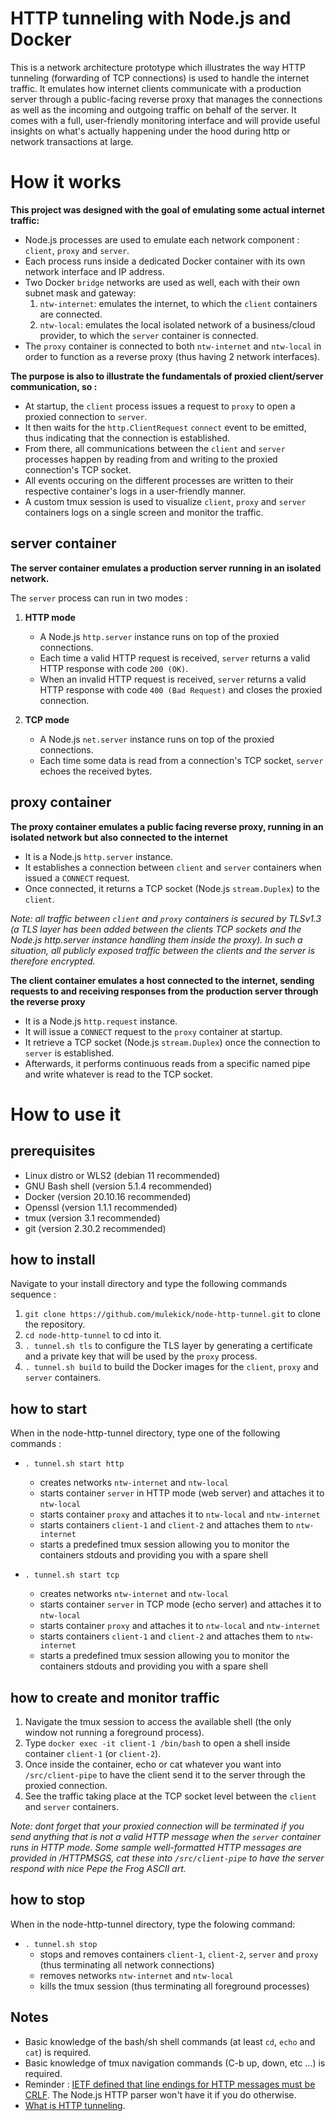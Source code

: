 # HTTP tunneling with Node.js and Docker

This is a network architecture prototype which illustrates the way HTTP tunneling (forwarding of TCP connections) is used to handle the internet traffic. It emulates how internet clients communicate with a production server through a public-facing reverse proxy that manages the connections as well as the incoming and outgoing traffic on behalf of the server. It comes with a full, user-friendly monitoring interface and will provide useful insights on what's actually happening under the hood during http or network transactions at large.

# How it works

**This project was designed with the goal of emulating some actual internet traffic:**
   - Node.js processes are used to emulate each network component : `client`, `proxy` and `server`.
   - Each process runs inside a dedicated Docker container with its own network interface and IP address.
   - Two Docker `bridge` networks are used as well, each with their own subnet mask and gateway:
      1. `ntw-internet`: emulates the internet, to which the `client` containers are connected.
      2. `ntw-local`: emulates the local isolated network of a business/cloud provider, to which the `server` container is connected.
   - The `proxy` container is connected to both `ntw-internet` and `ntw-local` in order to function as a reverse proxy (thus having 2 network interfaces).

**The purpose is also to illustrate the fundamentals of proxied client/server communication, so :**
   - At startup, the `client` process issues a request to `proxy` to open a proxied connection to `server`.
   - It then waits for the `http.ClientRequest` `connect` event to be emitted, thus indicating that the connection is established.
   - From there, all communications between the `client` and `server` processes happen by reading from and writing to the proxied connection's TCP socket.
   - All events occuring on the different processes are written to their respective container's logs in a user-friendly manner.
   - A custom tmux session is used to visualize `client`, `proxy` and `server` containers logs on a single screen and monitor the traffic.

## server container

**The server container emulates a production server running in an isolated network.**

The `server` process can run in two modes :

1. **HTTP mode**
   - A Node.js `http.server` instance runs on top of the proxied connections.
   - Each time a valid HTTP request is received, `server` returns a valid HTTP response with code `200 (OK)`.
   - When an invalid HTTP request is received, `server` returns a valid HTTP response with code `400 (Bad Request)` and closes the proxied connection. 

2. **TCP mode**
   - A Node.js `net.server` instance runs on top of the proxied connections.
   - Each time some data is read from a connection's TCP socket, `server` echoes the received bytes.

## proxy container

**The proxy container emulates a public facing reverse proxy, running in an isolated network but also connected to the internet**

   - It is a Node.js `http.server` instance.
   - It establishes a connection between `client` and `server` containers when issued a `CONNECT` request.
   - Once connected, it returns a TCP socket (Node.js `stream.Duplex`) to the `client`.

*Note: all traffic between `client` and `proxy` containers is secured by TLSv1.3 (a TLS layer has been added between the clients TCP sockets and the Node.js http.server instance handling them inside the proxy). In such a situation, all publicly exposed traffic between the clients and the server is therefore encrypted.*

**The client container emulates a host connected to the internet, sending requests to and receiving responses from the production server through the reverse proxy**

   - It is a Node.js `http.request` instance.
   - It will issue a `CONNECT` request to the `proxy` container at startup.
   - It retrieve a TCP socket (Node.js `stream.Duplex`) once the connection to `server` is established.
   - Afterwards, it performs continuous reads from a specific named pipe and write whatever is read to the TCP socket.

# How to use it

## prerequisites
   - Linux distro or WLS2 (debian 11 recommended)
   - GNU Bash shell (version 5.1.4 recommended)
   - Docker (version 20.10.16 recommended)
   - Openssl (version 1.1.1 recommended)
   - tmux (version 3.1 recommended)
   - git (version 2.30.2 recommended)

## how to install
Navigate to your install directory and type the following commands sequence :
   1. `git clone https://github.com/mulekick/node-http-tunnel.git` to clone the repository.
   2. `cd node-http-tunnel` to cd into it.
   3. `. tunnel.sh tls` to configure the TLS layer by generating a certificate and a private key that will be used by the `proxy` process.
   4. `. tunnel.sh build` to build the Docker images for the `client`, `proxy` and `server` containers.

## how to start
When in the node-http-tunnel directory, type one of the following commands :

- `. tunnel.sh start http`
   - creates networks `ntw-internet` and `ntw-local`
   - starts container `server` in HTTP mode (web server) and attaches it to `ntw-local`
   - starts container `proxy` and attaches it to `ntw-local` and `ntw-internet`
   - starts containers `client-1` and `client-2` and attaches them to `ntw-internet`
   - starts a predefined tmux session allowing you to monitor the containers stdouts and providing you with a spare shell

- `. tunnel.sh start tcp`
   - creates networks `ntw-internet` and `ntw-local`
   - starts container `server` in TCP mode (echo server) and attaches it to `ntw-local`
   - starts container `proxy` and attaches it to `ntw-local` and `ntw-internet`
   - starts containers `client-1` and `client-2` and attaches them to `ntw-internet`
   - starts a predefined tmux session allowing you to monitor the containers stdouts and providing you with a spare shell

## how to create and monitor traffic
   1. Navigate the tmux session to access the available shell (the only window not running a foreground process).
   2. Type `docker exec -it client-1 /bin/bash` to open a shell inside container `client-1` (or `client-2`).
   3. Once inside the container, echo or cat whatever you want into `/src/client-pipe` to have the client send it to the server through the proxied connection.
   4. See the traffic taking place at the TCP socket level between the `client` and `server` containers.

*Note: dont forget that your proxied connection will be terminated if you send anything that is not a valid HTTP message when the `server` container runs in HTTP mode. Some sample well-formatted HTTP messages are provided in /HTTPMSGS, cat these into `/src/client-pipe` to have the server respond with nice Pepe the Frog ASCII art.*

## how to stop
When in the node-http-tunnel directory, type the folowing command:

- `. tunnel.sh stop`
  - stops and removes containers `client-1`, `client-2`, `server` and `proxy` (thus terminating all network connections)
  - removes networks `ntw-internet` and `ntw-local`
  - kills the tmux session (thus terminating all foreground processes)

## Notes
- Basic knowledge of the bash/sh shell commands (at least `cd`, `echo` and `cat`) is required.
- Basic knowledge of tmux navigation commands (C-b up, down, etc ...) is required.
- Reminder : [IETF defined that line endings for HTTP messages must be CRLF](https://datatracker.ietf.org/doc/html/rfc2616). The Node.js HTTP parser won't have it if you do otherwise.
- [What is HTTP tunneling](https://en.wikipedia.org/wiki/HTTP_tunnel).